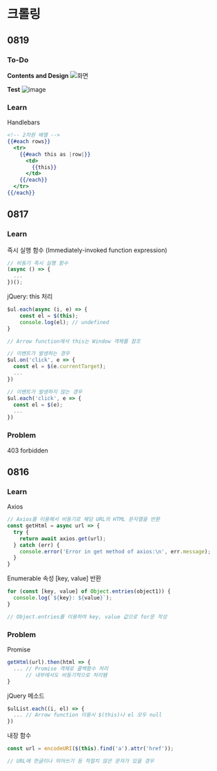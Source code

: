# **크롤링**

## 0819

### **To-Do**

**Contents and Design**
![화면](https://user-images.githubusercontent.com/61080445/130092549-d25c1a70-98d1-4868-bd77-b1a3e8532106.png)

**Test**
![image](https://user-images.githubusercontent.com/61080445/130008906-14b3aeb2-1c01-4b65-8b3f-f9d613b2e369.png)

### **Learn**
Handlebars
```hbs
<!-- 2차원 배열 -->
{{#each rows}}
  <tr>
    {{#each this as |row|}}
      <td>
        {{this}}
      </td>
    {{/each}}
  </tr>
{{/each}}
```

## 0817

### **Learn**
즉시 실행 함수 (Immediately-invoked function expression)
```js
// 비동기 즉시 실행 함수
(async () => {
  ...
})();
```

jQuery: this 처리
```js
$ul.each(async (i, e) => {
    const el = $(this);
    console.log(el); // undefined
}

// Arrow function에서 this는 Window 객체를 참조
```
```js
// 이벤트가 발생하는 경우
$ul.on('click', e => {
  const el = $(e.currentTarget);
  ...
})

// 이벤트가 발생하지 않는 경우
$ul.each('click', e => {
  const el = $(e);
  ...
})
```


### **Problem**
403 forbidden


## 0816

### **Learn**
Axios
```js
// Axios를 이용해서 비동기로 해당 URL의 HTML 문자열을 반환
const getHtml = async url => {
  try {
    return await axios.get(url);
  } catch (err) {
    console.error('Error in get method of axios:\n', err.message);
  }
}
```

Enumerable 속성 [key, value] 반환
```js
for (const [key, value] of Object.entries(object1)) {
  console.log(`${key}: ${value}`);
}

// Object.entries를 이용하여 key, value 값으로 for문 작성
```


### **Problem**
Promise
```js
getHtml(url).then(html => {
  ... // Promise 객체로 콜백함수 처리
      // 내부에서도 비동기적으로 처리됌
}
```

jQuery 메소드
```js
$ulList.each((i, el) => {
  ... // Arrow function 이용시 $(this)나 el 모두 null
})
```

내장 함수
```js
const url = encodeURI($(this).find('a').attr('href'));

// URL에 한글이나 띄어쓰기 등 적절치 않은 문자가 있을 경우
```